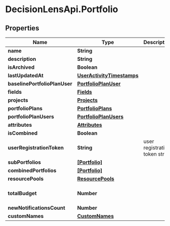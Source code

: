 # DecisionLensApi.Portfolio

## Properties
Name | Type | Description | Notes
------------ | ------------- | ------------- | -------------
**name** | **String** |  | [optional] 
**description** | **String** |  | [optional] 
**isArchived** | **Boolean** |  | [optional] 
**lastUpdatedAt** | [**UserActivityTimestamps**](UserActivityTimestamps.md) |  | [optional] 
**baselinePortfolioPlanUser** | [**PortfolioPlanUser**](PortfolioPlanUser.md) |  | [optional] 
**fields** | [**Fields**](Fields.md) |  | [optional] 
**projects** | [**Projects**](Projects.md) |  | [optional] 
**portfolioPlans** | [**PortfolioPlans**](PortfolioPlans.md) |  | [optional] 
**portfolioPlanUsers** | [**PortfolioPlanUsers**](PortfolioPlanUsers.md) |  | [optional] 
**attributes** | [**Attributes**](Attributes.md) |  | [optional] 
**isCombined** | **Boolean** |  | [optional] 
**userRegistrationToken** | **String** | user registration token string | [optional] 
**subPortfolios** | [**[Portfolio]**](Portfolio.md) |  | [optional] 
**combinedPortfolios** | [**[Portfolio]**](Portfolio.md) |  | [optional] 
**resourcePools** | [**ResourcePools**](ResourcePools.md) |  | [optional] 
**totalBudget** | **Number** |  | [optional] [default to 0.0]
**newNotificationsCount** | **Number** |  | [optional] 
**customNames** | [**CustomNames**](CustomNames.md) |  | [optional] 


